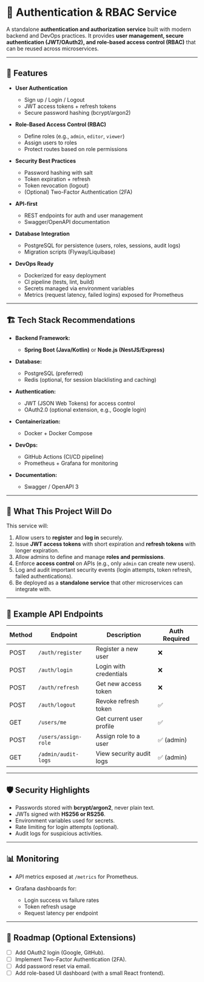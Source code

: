 
# 🔐 Authentication & RBAC Service

A standalone **authentication and authorization service** built with modern backend and DevOps practices.
It provides **user management, secure authentication (JWT/OAuth2), and role-based access control (RBAC)** that can be reused across microservices.

---

## 📌 Features

* **User Authentication**

  * Sign up / Login / Logout
  * JWT access tokens + refresh tokens
  * Secure password hashing (bcrypt/argon2)
* **Role-Based Access Control (RBAC)**

  * Define roles (e.g., `admin`, `editor`, `viewer`)
  * Assign users to roles
  * Protect routes based on role permissions
* **Security Best Practices**

  * Password hashing with salt
  * Token expiration + refresh
  * Token revocation (logout)
  * (Optional) Two-Factor Authentication (2FA)
* **API-first**

  * REST endpoints for auth and user management
  * Swagger/OpenAPI documentation
* **Database Integration**

  * PostgreSQL for persistence (users, roles, sessions, audit logs)
  * Migration scripts (Flyway/Liquibase)
* **DevOps Ready**

  * Dockerized for easy deployment
  * CI pipeline (tests, lint, build)
  * Secrets managed via environment variables
  * Metrics (request latency, failed logins) exposed for Prometheus

---

## 🏗️ Tech Stack Recommendations

* **Backend Framework:**

  * **Spring Boot (Java/Kotlin)** or **Node.js (NestJS/Express)**
* **Database:**

  * PostgreSQL (preferred)
  * Redis (optional, for session blacklisting and caching)
* **Authentication:**

  * JWT (JSON Web Tokens) for access control
  * OAuth2.0 (optional extension, e.g., Google login)
* **Containerization:**

  * Docker + Docker Compose
* **DevOps:**

  * GitHub Actions (CI/CD pipeline)
  * Prometheus + Grafana for monitoring
* **Documentation:**

  * Swagger / OpenAPI 3

---

## 🚀 What This Project Will Do

This service will:

1. Allow users to **register** and **log in** securely.
2. Issue **JWT access tokens** with short expiration and **refresh tokens** with longer expiration.
3. Allow admins to define and manage **roles and permissions**.
4. Enforce **access control** on APIs (e.g., only `admin` can create new users).
5. Log and audit important security events (login attempts, token refresh, failed authentications).
6. Be deployed as a **standalone service** that other microservices can integrate with.

---

## 🧪 Example API Endpoints

| Method | Endpoint             | Description              | Auth Required |
| ------ | -------------------- | ------------------------ | ------------- |
| POST   | `/auth/register`     | Register a new user      | ❌             |
| POST   | `/auth/login`        | Login with credentials   | ❌             |
| POST   | `/auth/refresh`      | Get new access token     | ❌             |
| POST   | `/auth/logout`       | Revoke refresh token     | ✅             |
| GET    | `/users/me`          | Get current user profile | ✅             |
| POST   | `/users/assign-role` | Assign role to a user    | ✅ (admin)     |
| GET    | `/admin/audit-logs`  | View security audit logs | ✅ (admin)     |

---

## 🛡️ Security Highlights

* Passwords stored with **bcrypt/argon2**, never plain text.
* JWTs signed with **HS256 or RS256**.
* Environment variables used for secrets.
* Rate limiting for login attempts (optional).
* Audit logs for suspicious activities.

---

## 📊 Monitoring

* API metrics exposed at `/metrics` for Prometheus.
* Grafana dashboards for:

  * Login success vs failure rates
  * Token refresh usage
  * Request latency per endpoint

---

## 📝 Roadmap (Optional Extensions)

* [ ] Add OAuth2 login (Google, GitHub).
* [ ] Implement Two-Factor Authentication (2FA).
* [ ] Add password reset via email.
* [ ] Add role-based UI dashboard (with a small React frontend).

